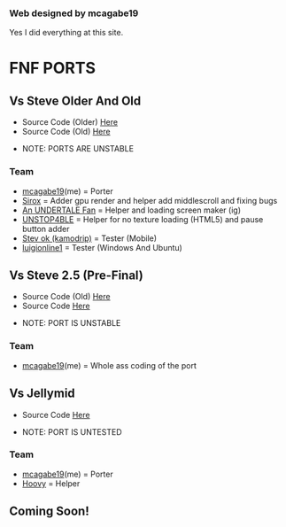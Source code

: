 ### Web designed by mcagabe19
Yes I did everything at this site.

# FNF PORTS
## Vs Steve Older And Old
- Source Code (Older) [Here](https://github.com/MobilePorting/VsSteve-Source-Code-OLDER)
- Source Code (Old) [Here](https://github.com/MobilePorting/VsSteve-Source-Code-OLD)

* NOTE: PORTS ARE UNSTABLE

### Team
* [mcagabe19](https://github.com/mcagabe19)(me) = Porter
* [Sirox](https://github.com/Sirox228) = Adder gpu render and helper add middlescroll and fixing bugs
* [An UNDERTALE Fan](https://github.com/An-undertale-fan) = Helper and loading screen maker (ig)
* [UNSTOP4BLE](https://github.com/UNSTOP4BLE) = Helper for no texture loading (HTML5) and pause button adder
* [Stev ok (kamodrip)](https://github.com/Akhia11) = Tester (Mobile)
* [luigionline1](https://github.com/luigionline1) = Tester (Windows And Ubuntu)

## Vs Steve 2.5 (Pre-Final)
- Source Code (Old) [Here](https://github.com/MobilePorting/VsSteve-Source-Code-2.5-Android)
- Source Code [Here](https://github.com/MobilePorting/FNF-VsSteve-Source-Code-2.5)

* NOTE: PORT IS UNSTABLE

### Team
* [mcagabe19](https://github.com/mcagabe19)(me) = Whole ass coding of the port

## Vs Jellymid
- Source Code [Here](https://github.com/MobilePorting/VsJellyMid)

* NOTE: PORT IS UNTESTED

### Team
* [mcagabe19](https://github.com/mcagabe19)(me) = Porter
* [Hoovy](https://github.com/Memehovy) = Helper

## Coming Soon!
